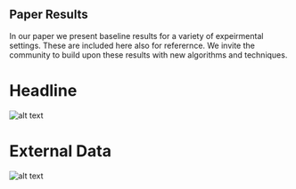 ## Paper Results
In our paper we present baseline results for a variety of expeirmental settings. These are included here also for referernce. We invite the community to build upon these results with new algorithms and techniques. 

# Headline
![alt text](http://url/to/img.png)

# External Data 
![alt text](extrernal.png)
